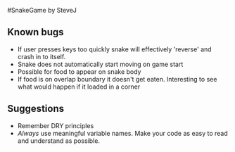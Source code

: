 #SnakeGame
by SteveJ

## Known bugs

- If user presses keys too quickly snake will effectively 'reverse' and crash in to itself.
- Snake does not automatically start moving on game start
- Possible for food to appear on snake body
- If food is on overlap boundary it doesn't get eaten. Interesting to see what would happen if it loaded in a corner

## Suggestions

- Remember DRY principles
- _Always_ use meaningful variable names. Make your code as easy to read and understand as possible.
